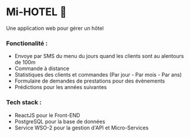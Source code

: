 # Mi-HOTEL 🏨
Une application web pour gérer un hôtel 
### Fonctionalité :
  - Envoye par SMS du menu du jours quand les clients sont au alentours de 100m
  - Commande à distance
  - Statistiques des clients et commandes (Par jour - Par mois - Par ans)
  - Formulaire de demandes de prestations pour des évènements
  - Prédictions pour les années suivantes

### Tech stack :
  - ReactJS pour le Front-END 
  - PostgreSQL pour la base de données  
  - Service WSO-2 pour la gestion d'API et Micro-Services
